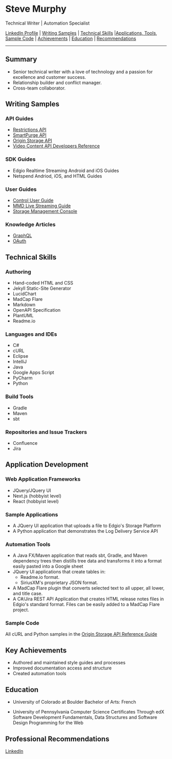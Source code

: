 # Steve Murphy
Technical Writer | Automation Specialist

[LinkedIn Profile](https://www.linkedin.com/in/stevemurphy1/) | [Writing Samples](#writing-samples) | [Technical Skills](#technical-skills) |[Applications, Tools, Sample Code](#sample-applications) | [Achievements](#key-achievements) | [Education](#education) | [Recommendations](#professional-recommendations)

---

## Summary

- Senior technical writer with a love of technology and a passion for excellence and customer success.
- Relationship builder and conflict manager.
- Cross-team collaborator.

## Writing Samples

### API Guides

- [Restrictions API](/samples/API_Reference_Restrictions.pdf)
- [SmartPurge API](/samples/SmartPurge_REST_API_User_Guide.pdf)
- [Origin Storage API](/samples/Storage_API_Reference_Guide.pdf)
- [Video Content API Developers Reference](/samples/Video_Analytics_API_Developers_Reference.pdf)

### SDK Guides

- Edgio Realtime Streaming Android and iOS Guides
- Netspend Andriod, iOS, and HTML Guides

### User Guides

- [Control User Guide](/samples/Control_User_Guide.pdf)
- [MMD Live Streaming Guide](/samples/MMD_Live_Streaming_Guide_v3.0.pdf)
- [Storage Management Console](/samples/Storage_Management_Console_User_Guide.pdf)

### Knowledge Articles

- [GraphQL](/samples/GraphQL.pdf)
- [OAuth](/samples/OAuth_Blog_Article-Part-1.pdf)

## Technical Skills

### Authoring

- Hand-coded HTML and CSS
- Jekyll Static-Site Generator
- LucidChart
- MadCap Flare
- Markdown
- OpenAPI Specification
- PlantUML
- Readme.io

### Languages and IDEs
- C#
- cURL
- Eclipse
- IntelliJ
- Java
- Google Apps Script
- PyCharm
- Python

### Build Tools
- Gradle
- Maven
- sbt

### Repositories and Issue Trackers
- Confluence
- Jira

## Application Development

### Web Application Frameworks

- JQuery/JQuery UI
- Next.js (hobbyist level)
- React (hobbyist level)

### Sample Applications

- A JQuery UI application that uploads a file to Edgio's Storage Platform
- A Python application that demonstrates the Log Delivery Service API

### Automation Tools

- A Java FX/Maven application that reads sbt, Gradle, and Maven dependency trees then distills tree data and transforms it into a format easily pasted into a Google sheet
- JQuery UI applications that create tables in:
  - Readme.io format.
  - SiriusXM's proprietary JSON format.
- A MadCap Flare plugin that converts selected text to all upper, all  lower, and title case.
- A C#/Jira REST API Application that creates HTML release notes files in Edgio's standard format. Files can be easily added to a MadCap Flare project.

### Sample Code

All cURL and Python samples in the [Origin Storage API Reference Guide](/samples/Storage_API_Reference_Guide.pdf)


## Key Achievements

- Authored and maintained style guides and processes
- Improved documentation access and structure
- Created automation tools

## Education

- University of Colorado at Boulder
Bachelor of Arts: French

- University of Pennsylvania Computer Science Certificates Through edX
Software Development Fundamentals,
Data Structures and Software Design
Programming for the Web

## Professional Recommendations
[LinkedIn](https://www.linkedin.com/in/stevemurphy1/details/recommendations/?detailScreenTabIndex=0)
